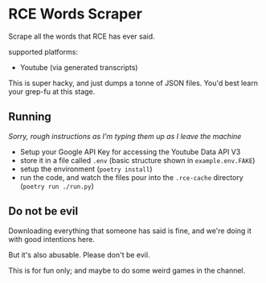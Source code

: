 # RCE Words Scraper

Scrape all the words that RCE has ever said.

supported platforms:
- Youtube (via generated transcripts)


This is super hacky, and just dumps a tonne of JSON files.
You'd best learn your grep-fu at this stage.


## Running

_Sorry, rough instructions as I'm typing them up as I leave the machine_

- Setup your Google API Key for accessing the Youtube Data API V3
- store it in a file called `.env` (basic structure shown in `example.env.FAKE`)
- setup the environment (`poetry install`)
- run the code, and watch the files pour into the `.rce-cache` directory (`poetry run ./run.py`)


## Do not be evil

Downloading everything that someone has said is fine, and we're doing it with good intentions here.

But it's also abusable.
Please don't be evil.

This is for fun only; and maybe to do some weird games in the channel.


